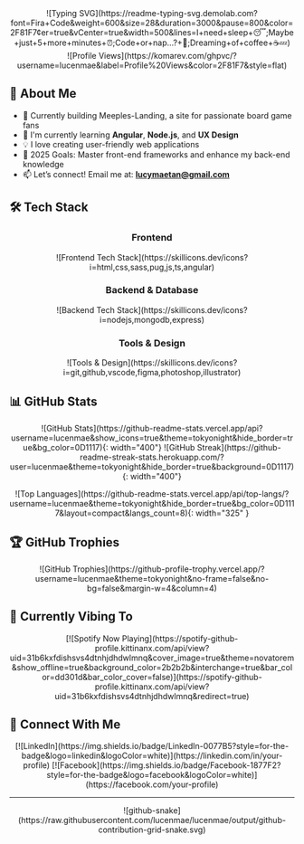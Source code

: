 <div align="center">
  ![Typing SVG](https://readme-typing-svg.demolab.com?font=Fira+Code&weight=600&size=28&duration=3000&pause=800&color=2F81F7&center=true&vCenter=true&width=500&lines=I+need+sleep+😴;Maybe+just+5+more+minutes+⏰;Code+or+nap...?+🤔;Dreaming+of+coffee+☕💤)
</div>


<div align="center">
  ![Profile Views](https://komarev.com/ghpvc/?username=lucenmae&label=Profile%20Views&color=2F81F7&style=flat)
</div>

## 🚀 About Me

- 🔭 Currently building Meeples-Landing, a site for passionate board game fans
- 🌱 I'm currently learning **Angular**, **Node.js**, and **UX Design**
- 💡 I love creating user-friendly web applications
- 🎯 2025 Goals: Master front-end frameworks and enhance my back-end knowledge
- 📫 Let’s connect! Email me at: **lucymaetan@gmail.com**

## 🛠️ Tech Stack

<div align="center">
  <h3>Frontend</h3>
  ![Frontend Tech Stack](https://skillicons.dev/icons?i=html,css,sass,pug,js,ts,angular)
  
  <h3>Backend & Database</h3>
  ![Backend Tech Stack](https://skillicons.dev/icons?i=nodejs,mongodb,express)
  
  <h3>Tools & Design</h3>
  ![Tools & Design](https://skillicons.dev/icons?i=git,github,vscode,figma,photoshop,illustrator)
</div>

## 📊 GitHub Stats

<div align="center">
  <p>
    ![GitHub Stats](https://github-readme-stats.vercel.app/api?username=lucenmae&show_icons=true&theme=tokyonight&hide_border=true&bg_color=0D1117){: width="400"}
    ![GitHub Streak](https://github-readme-streak-stats.herokuapp.com/?user=lucenmae&theme=tokyonight&hide_border=true&background=0D1117){: width="400"}
  </p>
  ![Top Languages](https://github-readme-stats.vercel.app/api/top-langs/?username=lucenmae&theme=tokyonight&hide_border=true&bg_color=0D1117&layout=compact&langs_count=8){: width="325" }
</div>

## 🏆 GitHub Trophies

<div align="center">
  ![GitHub Trophies](https://github-profile-trophy.vercel.app/?username=lucenmae&theme=tokyonight&no-frame=false&no-bg=false&margin-w=4&column=4)
</div>

## 🎵 Currently Vibing To

<div align="center">
  [![Spotify Now Playing](https://spotify-github-profile.kittinanx.com/api/view?uid=31b6kxfdishsvs4dtnhjdhdwlmnq&cover_image=true&theme=novatorem&show_offline=true&background_color=2b2b2b&interchange=true&bar_color=dd301d&bar_color_cover=false)](https://spotify-github-profile.kittinanx.com/api/view?uid=31b6kxfdishsvs4dtnhjdhdwlmnq&redirect=true)
</div>

## 🤝 Connect With Me

<div align="center">
  [![LinkedIn](https://img.shields.io/badge/LinkedIn-0077B5?style=for-the-badge&logo=linkedin&logoColor=white)](https://linkedin.com/in/your-profile)
  [![Facebook](https://img.shields.io/badge/Facebook-1877F2?style=for-the-badge&logo=facebook&logoColor=white)](https://facebook.com/your-profile)
</div>



---
<div align="center">
![github-snake](https://raw.githubusercontent.com/lucenmae/lucenmae/output/github-contribution-grid-snake.svg)
</div>
